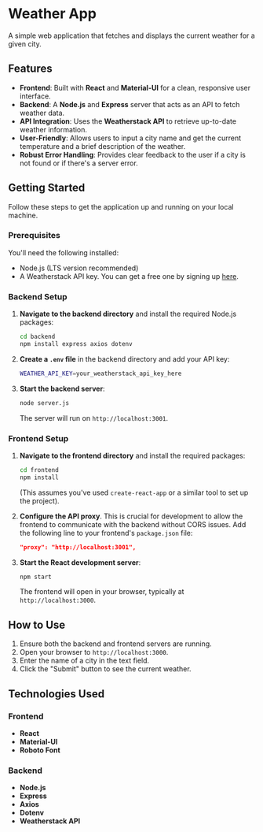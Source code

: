 

# Weather App

A simple web application that fetches and displays the current weather for a given city.

## Features

  * **Frontend**: Built with **React** and **Material-UI** for a clean, responsive user interface.
  * **Backend**: A **Node.js** and **Express** server that acts as an API to fetch weather data.
  * **API Integration**: Uses the **Weatherstack API** to retrieve up-to-date weather information.
  * **User-Friendly**: Allows users to input a city name and get the current temperature and a brief description of the weather.
  * **Robust Error Handling**: Provides clear feedback to the user if a city is not found or if there's a server error.

## Getting Started

Follow these steps to get the application up and running on your local machine.

### Prerequisites

You'll need the following installed:

  * Node.js (LTS version recommended)
  * A Weatherstack API key. You can get a free one by signing up [here](https://weatherstack.com/).

### Backend Setup

1.  **Navigate to the backend directory** and install the required Node.js packages:

    ```bash
    cd backend
    npm install express axios dotenv
    ```

2.  **Create a `.env` file** in the backend directory and add your API key:

    ```bash
    WEATHER_API_KEY=your_weatherstack_api_key_here
    ```

3.  **Start the backend server**:

    ```bash
    node server.js
    ```

    The server will run on `http://localhost:3001`.

### Frontend Setup

1.  **Navigate to the frontend directory** and install the required packages:

    ```bash
    cd frontend
    npm install
    ```

    (This assumes you've used `create-react-app` or a similar tool to set up the project).

2.  **Configure the API proxy**. This is crucial for development to allow the frontend to communicate with the backend without CORS issues. Add the following line to your frontend's `package.json` file:

    ```json
    "proxy": "http://localhost:3001",
    ```

3.  **Start the React development server**:

    ```bash
    npm start
    ```

    The frontend will open in your browser, typically at `http://localhost:3000`.

## How to Use

1.  Ensure both the backend and frontend servers are running.
2.  Open your browser to `http://localhost:3000`.
3.  Enter the name of a city in the text field.
4.  Click the "Submit" button to see the current weather.

## Technologies Used

### Frontend

  * **React**
  * **Material-UI**
  * **Roboto Font**

### Backend

  * **Node.js**
  * **Express**
  * **Axios**
  * **Dotenv**
  * **Weatherstack API**